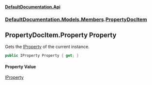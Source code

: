 #### [DefaultDocumentation\.Api](../../../../index.md 'index')
### [DefaultDocumentation\.Models\.Members](../../../../index.md#DefaultDocumentation.Models.Members 'DefaultDocumentation\.Models\.Members').[PropertyDocItem](index.md 'DefaultDocumentation\.Models\.Members\.PropertyDocItem')

## PropertyDocItem\.Property Property

Gets the [IProperty](https://github.com/icsharpcode/ILSpy 'ICSharpCode\.Decompiler\.TypeSystem\.IProperty') of the current instance\.

```csharp
public IProperty Property { get; }
```

#### Property Value
[IProperty](https://github.com/icsharpcode/ILSpy 'ICSharpCode\.Decompiler\.TypeSystem\.IProperty')